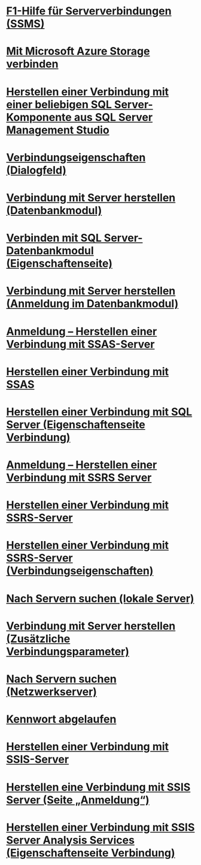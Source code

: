 # [F1-Hilfe für Serververbindungen (SSMS)](f1-help-for-server-connections-sql-server-management-studio.md)
# [Mit Microsoft Azure Storage verbinden](connect-to-microsoft-azure-storage.md)
# [Herstellen einer Verbindung mit einer beliebigen SQL Server-Komponente aus SQL Server Management Studio](connect-to-any-sql-server-component-from-sql-server-management-studio.md)
# [Verbindungseigenschaften (Dialogfeld)](connection-properties-dialog-box.md)

# [Verbindung mit Server herstellen (Datenbankmodul)](connect-to-server-database-engine.md)
# [Verbinden mit SQL Server-Datenbankmodul (Eigenschaftenseite)](connect-to-server-connection-properties-page-database-engine.md)
# [Verbindung mit Server herstellen (Anmeldung im Datenbankmodul)](connect-to-server-login-page-database-engine.md)

# [Anmeldung – Herstellen einer Verbindung mit SSAS-Server](connect-to-server-login-page-analysis-services.md)
# [Herstellen einer Verbindung mit SSAS](connect-to-server-analysis-services.md)
# [Herstellen einer Verbindung mit SQL Server (Eigenschaftenseite Verbindung)](connect-to-server-connection-properties-page-analysis-services.md)

# [Anmeldung – Herstellen einer Verbindung mit SSRS Server](connect-to-server-login-page-reporting-services.md)
# [Herstellen einer Verbindung mit SSRS-Server](connect-to-server-reporting-services.md)
# [Herstellen einer Verbindung mit SSRS-Server (Verbindungseigenschaften)](connect-to-server-connection-properties-page-reporting-services.md)


# [Nach Servern suchen (lokale Server)](browse-for-servers-local-servers.md)

# [Verbindung mit Server herstellen (Zusätzliche Verbindungsparameter)](connect-to-server-additional-connection-parameters-page.md)
# [Nach Servern suchen (Netzwerkserver)](browse-for-servers-network-servers.md)
# [Kennwort abgelaufen](password-expired.md)

# [Herstellen einer Verbindung mit SSIS-Server](connect-to-server-integration-services.md)
# [Herstellen eine Verbindung mit SSIS Server (Seite „Anmeldung“)](connect-to-server-login-page-integration-services.md)
# [Herstellen einer Verbindung mit SSIS Server Analysis Services (Eigenschaftenseite Verbindung)](connect-to-server-connection-properties-page-integration-services.md)
